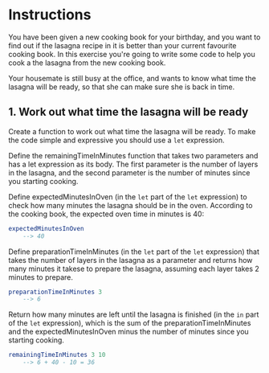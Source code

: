 # Instructions

You have been given a new cooking book for your birthday, and you want to find out if the lasagna recipe in it is better than your current favourite cooking book. In this exercise you're going to write some code to help you cook a the lasagna from the new cooking book.

Your housemate is still busy at the office, and wants to know what time the lasagna will be ready, so that she can make sure she is back in time.

## 1. Work out what time the lasagna will be ready

Create a function to work out what time the lasagna will be ready. To make the code simple and expressive you should use a `let` expression.

Define the remainingTimeInMinutes function that takes two parameters and has a let expression as its body. The first parameter is the number of layers in the lasagna, and the second parameter is the number of minutes since you starting cooking.

Define expectedMinutesInOven (in the `let` part of the `let` expression) to check how many minutes the lasagna should be in the oven. According to the cooking book, the expected oven time in minutes is 40:

```elm
expectedMinutesInOven
    --> 40
```

Define preparationTimeInMinutes (in the `let` part of the `let` expression) that takes the number of layers in the lasagna as a parameter and returns how many minutes it takese to prepare the lasagna, assuming each layer takes 2 minutes to prepare.

```elm
preparationTimeInMinutes 3
    --> 6
```

Return how many minutes are left until the lasagna is finished (in the `in` part of the `let` expression), which is the sum of the preparationTimeInMinutes and the expectedMinutesInOven minus the number of minutes since you starting cooking.

```elm
remainingTimeInMinutes 3 10
    --> 6 + 40 - 10 = 36
```
